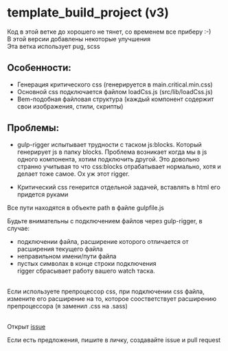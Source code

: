 # template_build_project (v3)

Код в этой ветке до хорошего не тянет, со временем все приберу :-)<br>
В этой версии добавлены некоторые улучшения <br>
Эта ветка использует pug, scss <br>

Особенности:
------------
- Генерация критического css (генерируется в main.critical.min.css)
- Основной css подключается файлом loadCss.js (src/lib/loadCss.js)
- Bem-подобная файловая структура (каждый компонент содержит свои изображения, стили, скрипты)



Проблемы:
---------

- gulp-rigger испытывает трудности с таском js:blocks. Который генерирует js в папку blocks. Проблема возникает когда мы в js одного компонента, хотим подключить другой. Это довольно странно учитывая то что css:blocks отрабатывает нормально, хотя и делает тоже самое. Ох уж этот rigger.

- Критический css генерится отдельной задачей, вставлять в html его придется руками

Все пути находятся в объекте path в файле gulpfile.js <br>


Будьте внимательны с подключением файлов через gulp-rigger, в случае:<br>
- подключении файла, расширение которого отличается от расширения текущего файла<br>
- неправильном имени/пути файла<br>
- пустых символах в конце строки подключения<br>
rigger сбрасывает работу вашего watch таска.<br><br>

Если используете препроцессор css, при подключении css файла, измените его расширение на то, которое соостветствует расширению препроцессора (я заменил .css на .sass)<br><br>

Открыт <a href="https://github.com/Postnov/template_build_project/issues/1">issue</a><br>


Если есть предложения, пишите в личку, создавайте issue и pull request
